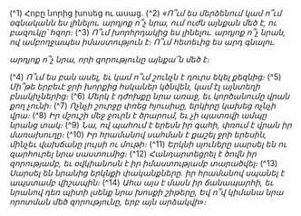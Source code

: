 
(^1) Հոբը նորից խոսեց ու ասաց.
(^2) _«Ո՞ւմ ես մերձենում կամ ո՞ւմ օգնականն ես լինելու.
արդյոք ո՞չ նրա, ում ուժն այնքան մեծ է, ու բազուկը՝ հզոր։_
(^3) _Ո՞ւմ խորհրդակից ես լինելու.
արդյոք ո՞չ նրան, ով ամբողջապես իմաստություն է։
Ո՞ւմ հետեւից ես արդ գնալու._


_արդյոք ո՞չ նրա, որի զորությունը այնքա՜ն մեծ է։_

(^4) _Ո՞ւմ ես բան ասել, եւ կամ ո՞ւմ շունչն է դուրս եկել քեզնից։_
(^5) _Մի՞թե երբեւէ ջրի խորքից հսկաներ կծնվեն,
կամ էլ այնտեղի բնակիչներից։_
(^6) _Մերկ է դժոխքը նրա առաջ,
եւ կործանումը վրան քող չունի։_
(^7) _Ոչնչի շուրջը փռեց հյուսիսը,
երկիրը կախեց ոչնչի վրա։_
(^8) _Իր մշուշի մեջ ջուրն է ծրարում,
եւ չի պատռվի ամպը նրանց տակ։_
(^9) _Նա, ով պահում է երեսն իր գահի,
փռում է վրան իր մառախուղը։_
(^10) _Իր հրամանով սահման է քաշել ջրի երեսին,
մինչեւ վախճանը լույսի ու մութի։_
(^11) _Երկնի սյուները սարսել են
ու զարհուրել նրա սաստումից։_
(^12) _Հանդարտեցրել է ծովն իր զորությամբ,
եւ օվկիանոսն է իր իմաստությամբ տարածվել։_
(^13) _Սարսել են նրանից երկնքի փականքները.
իր հրամանով սպանել է ապստամբ վիշապին։_
(^14) _Ահա այս է մասն իր ճանապարհի,
եւ նրանով դեռ պիտի լսենք նրա խոսքի շիթերը,
Եվ ո՞վ կիմանա նրա որոտման մեծ զորությունը, երբ այն արձակվի»։_

